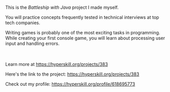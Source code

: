 This is the *Battleship with Java* project I made myself.


<div>
<div>You will practice concepts frequently tested in technical interviews at top tech companies.</div>

<p>Writing games is probably one of the most exciting tasks in programming. While creating your first console game, you will learn about processing user input and handling errors.</p>
</div><br/><br/>Learn more at <a href="https://hyperskill.org/projects/383?utm_source=ide&utm_medium=ide&utm_campaign=ide&utm_content=project-card">https://hyperskill.org/projects/383</a>

Here's the link to the project: https://hyperskill.org/projects/383

Check out my profile: https://hyperskill.org/profile/618695773